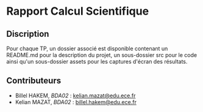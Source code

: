 # Rapport Calcul Scientifique

## Discription

Pour chaque TP, un dossier associé est disponible contenant un README.md pour la description du projet, un sous-dossier src pour le code ainsi qu'un sous-dossier assets pour les captures d'écran des résultats.

## Contributeurs

- Billel HAKEM, _BDA02_ : [kelian.mazat@edu.ece.fr](mailto:kelian.mazat@edu.ece.fr)
- Kelian MAZAT, _BDA02_ : [billel.hakem@edu.ece.fr](mailto:billel.hakem@edu.ece.fr)
